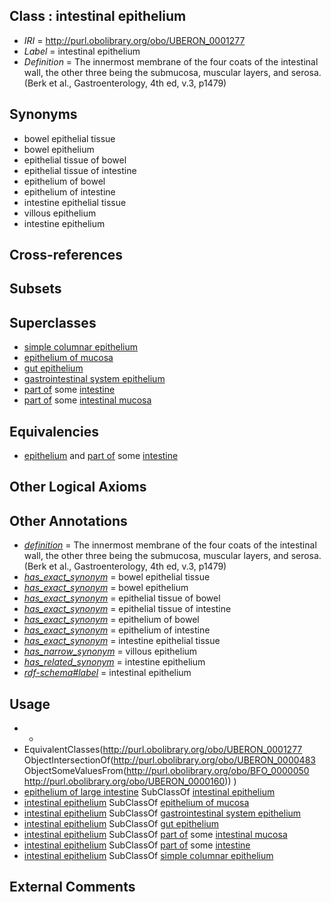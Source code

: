 
## Class : intestinal epithelium

 * *IRI* = http://purl.obolibrary.org/obo/UBERON_0001277
 * *Label* = intestinal epithelium
 * *Definition* = The innermost membrane of the four coats of the intestinal wall, the other three being the submucosa, muscular layers, and serosa. (Berk et al., Gastroenterology, 4th ed, v.3, p1479)

## Synonyms

 * bowel epithelial tissue
 * bowel epithelium
 * epithelial tissue of bowel
 * epithelial tissue of intestine
 * epithelium of bowel
 * epithelium of intestine
 * intestine epithelial tissue
 * villous epithelium
 * intestine epithelium

## Cross-references


## Subsets


## Superclasses

 * [simple columnar epithelium](../../UBERON/85/UBERON_0000485.md)
 * [epithelium of mucosa](../../UBERON/50/UBERON_0003350.md)
 * [gut epithelium](../../UBERON/29/UBERON_0003929.md)
 * [gastrointestinal system epithelium](../../UBERON/08/UBERON_0004808.md)
 * [part of](../../BFO/50/BFO_0000050.md) some [intestine](../../UBERON/60/UBERON_0000160.md)
 * [part of](../../BFO/50/BFO_0000050.md) some [intestinal mucosa](../../UBERON/42/UBERON_0001242.md)

## Equivalencies

 * [epithelium](../../UBERON/83/UBERON_0000483.md) and [part of](../../BFO/50/BFO_0000050.md) some [intestine](../../UBERON/60/UBERON_0000160.md)

## Other Logical Axioms


## Other Annotations

 * *[definition](../../IAO/15/IAO_0000115.md)* = The innermost membrane of the four coats of the intestinal wall, the other three being the submucosa, muscular layers, and serosa. (Berk et al., Gastroenterology, 4th ed, v.3, p1479)
 * *[has_exact_synonym](../../ym/oboInOwl#hasExactSynonym.md)* = bowel epithelial tissue
 * *[has_exact_synonym](../../ym/oboInOwl#hasExactSynonym.md)* = bowel epithelium
 * *[has_exact_synonym](../../ym/oboInOwl#hasExactSynonym.md)* = epithelial tissue of bowel
 * *[has_exact_synonym](../../ym/oboInOwl#hasExactSynonym.md)* = epithelial tissue of intestine
 * *[has_exact_synonym](../../ym/oboInOwl#hasExactSynonym.md)* = epithelium of bowel
 * *[has_exact_synonym](../../ym/oboInOwl#hasExactSynonym.md)* = epithelium of intestine
 * *[has_exact_synonym](../../ym/oboInOwl#hasExactSynonym.md)* = intestine epithelial tissue
 * *[has_narrow_synonym](../../ym/oboInOwl#hasNarrowSynonym.md)* = villous epithelium
 * *[has_related_synonym](../../ym/oboInOwl#hasRelatedSynonym.md)* = intestine epithelium
 * *[rdf-schema#label](../../el/rdf-schema#label.md)* = intestinal epithelium

## Usage

 * -
 * EquivalentClasses(<http://purl.obolibrary.org/obo/UBERON_0001277> ObjectIntersectionOf(<http://purl.obolibrary.org/obo/UBERON_0000483> ObjectSomeValuesFrom(<http://purl.obolibrary.org/obo/BFO_0000050> <http://purl.obolibrary.org/obo/UBERON_0000160>)) )
 * [epithelium of large intestine](../../UBERON/78/UBERON_0001278.md) SubClassOf [intestinal epithelium](../../UBERON/77/UBERON_0001277.md)
 * [intestinal epithelium](../../UBERON/77/UBERON_0001277.md) SubClassOf [epithelium of mucosa](../../UBERON/50/UBERON_0003350.md)
 * [intestinal epithelium](../../UBERON/77/UBERON_0001277.md) SubClassOf [gastrointestinal system epithelium](../../UBERON/08/UBERON_0004808.md)
 * [intestinal epithelium](../../UBERON/77/UBERON_0001277.md) SubClassOf [gut epithelium](../../UBERON/29/UBERON_0003929.md)
 * [intestinal epithelium](../../UBERON/77/UBERON_0001277.md) SubClassOf [part of](../../BFO/50/BFO_0000050.md) some [intestinal mucosa](../../UBERON/42/UBERON_0001242.md)
 * [intestinal epithelium](../../UBERON/77/UBERON_0001277.md) SubClassOf [part of](../../BFO/50/BFO_0000050.md) some [intestine](../../UBERON/60/UBERON_0000160.md)
 * [intestinal epithelium](../../UBERON/77/UBERON_0001277.md) SubClassOf [simple columnar epithelium](../../UBERON/85/UBERON_0000485.md)

## External Comments

